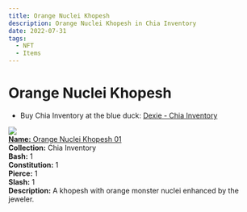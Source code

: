 ```yaml
---
title: Orange Nuclei Khopesh
description: Orange Nuclei Khopesh in Chia Inventory
date: 2022-07-31
tags:
  - NFT
  - Items
---
```


# Orange Nuclei Khopesh

- Buy Chia Inventory at the blue duck: [Dexie - Chia Inventory](https://dexie.space/offers/col16fpva26fhdjp2echs3cr7c30gzl7qe67hu9grtsjcqldz354asjsyzp6wx/xch)

<div class="item_thumbnail_detail">
<img src="https://jv2btzv3z6x3ms4ltnhd4lz2mczgsdmlrmwamktgyo6ttxq.arweave.net/TX-QZ5rvPr7-ZLi5_tOPi86YLJpDYuLLAYqZsO-9Od4"><br/>
<div><a href="https://www.spacescan.io/xch/coin/0xac1438b2cf5f5bd8c0556309e28864ebc2a36f7e6a10f33282bd8f15d51ca5c8"><strong>Name:</strong> Orange Nuclei Khopesh 01</a></div>
<div><strong>Collection:</strong> Chia Inventory</div>
<div><strong>Bash:</strong> 1</div>
<div><strong>Constitution:</strong> 1</div>
<div><strong>Pierce:</strong> 1</div>
<div><strong>Slash:</strong> 1</div>
<div><strong>Description:</strong> A khopesh with orange monster nuclei enhanced by the jeweler.</div>
</div>

